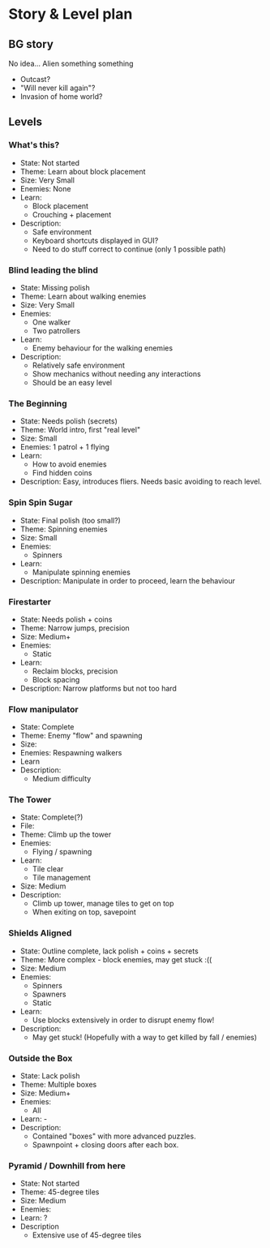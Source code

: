 # Story & Level plan

## BG story
No idea... Alien something something
- Outcast?
- "Will never kill again"?
- Invasion of home world?

## Levels

### What's this?
* State: Not started
* Theme: Learn about block placement
* Size: Very Small
* Enemies: None
* Learn: 
	- Block placement
	- Crouching + placement
* Description:
	- Safe environment
	- Keyboard shortcuts displayed in GUI?
	- Need to do stuff correct to continue (only 1 possible path)

### Blind leading the blind
* State: Missing polish
* Theme: Learn about walking enemies
* Size: Very Small
* Enemies:
	- One walker
	- Two patrollers
* Learn:
	- Enemy behaviour for the walking enemies
* Description:
	- Relatively safe environment
	- Show mechanics without needing any interactions
	- Should be an easy level

### The Beginning
* State: Needs polish (secrets)
* Theme: World intro, first "real level"
* Size: Small
* Enemies: 1 patrol + 1 flying
* Learn:
	- How to avoid enemies
	- Find hidden coins
* Description: Easy, introduces fliers. Needs basic avoiding to reach level.

### Spin Spin Sugar
* State: Final polish (too small?)
* Theme: Spinning enemies
* Size: Small
* Enemies:
	- Spinners
* Learn:
	- Manipulate spinning enemies
* Description: Manipulate in order to proceed, learn the behaviour

### Firestarter
* State: Needs polish + coins
* Theme: Narrow jumps, precision
* Size: Medium+
* Enemies:
	- Static
* Learn:
	- Reclaim blocks, precision
	- Block spacing
* Description: Narrow platforms but not too hard

### Flow manipulator
* State: Complete
* Theme: Enemy "flow" and spawning
* Size: 
* Enemies: Respawning walkers
* Learn
* Description:
	- Medium difficulty

### The Tower
* State: Complete(?)
* File: 
* Theme: Climb up the tower
* Enemies:
	* Flying / spawning
* Learn:
	- Tile clear
	- Tile management
* Size: Medium
* Description:
	* Climb up tower, manage tiles to get on top
	* When exiting on top, savepoint

### Shields Aligned
* State: Outline complete, lack polish + coins + secrets
* Theme: More complex - block enemies, may get stuck :((
* Size: Medium
* Enemies:
	- Spinners
	- Spawners
	- Static
* Learn:
	- Use blocks extensively in order to disrupt enemy flow!
* Description:
	- May get stuck! (Hopefully with a way to get killed by fall / enemies)

### Outside the Box
* State: Lack polish
* Theme: Multiple boxes
* Size: Medium+
* Enemies:
	- All
* Learn: -
* Description: 
	- Contained "boxes" with more advanced puzzles.
	- Spawnpoint + closing doors after each box.

### Pyramid / Downhill from here
* State: Not started
* Theme: 45-degree tiles
* Size: Medium
* Enemies:
* Learn: ?
* Description
	- Extensive use of 45-degree tiles